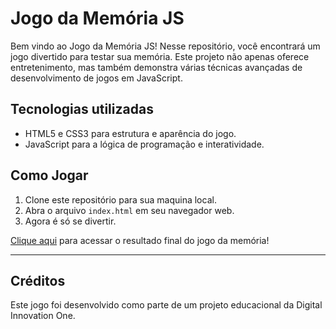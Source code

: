 # Jogo da Memória JS

Bem vindo ao Jogo da Memória JS! Nesse repositório, você encontrará um jogo divertido para testar sua memória. Este projeto não apenas oferece entretenimento, mas também demonstra várias técnicas avançadas de desenvolvimento de jogos em JavaScript.

## Tecnologias utilizadas
- HTML5 e CSS3 para estrutura e aparência do jogo.
- JavaScript para a lógica de programação e interatividade.

## Como Jogar
1. Clone este repositório para sua maquina local.
2. Abra o arquivo `index.html` em seu navegador web.
3. Agora é só se divertir.

[Clique aqui](https://glauciofelix.github.io/jogo_da_memoria_js/) para acessar o resultado final do jogo da memória!

---

## Créditos
Este jogo foi desenvolvido como parte de um projeto educacional da Digital Innovation One.


